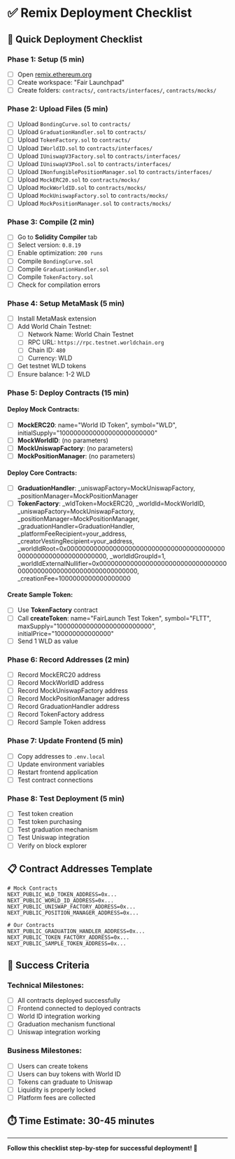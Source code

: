 # ✅ Remix Deployment Checklist

## **🚀 Quick Deployment Checklist**

### **Phase 1: Setup (5 min)**
- [ ] Open [remix.ethereum.org](https://remix.ethereum.org)
- [ ] Create workspace: "Fair Launchpad"
- [ ] Create folders: `contracts/`, `contracts/interfaces/`, `contracts/mocks/`

### **Phase 2: Upload Files (5 min)**
- [ ] Upload `BondingCurve.sol` to `contracts/`
- [ ] Upload `GraduationHandler.sol` to `contracts/`
- [ ] Upload `TokenFactory.sol` to `contracts/`
- [ ] Upload `IWorldID.sol` to `contracts/interfaces/`
- [ ] Upload `IUniswapV3Factory.sol` to `contracts/interfaces/`
- [ ] Upload `IUniswapV3Pool.sol` to `contracts/interfaces/`
- [ ] Upload `INonfungiblePositionManager.sol` to `contracts/interfaces/`
- [ ] Upload `MockERC20.sol` to `contracts/mocks/`
- [ ] Upload `MockWorldID.sol` to `contracts/mocks/`
- [ ] Upload `MockUniswapFactory.sol` to `contracts/mocks/`
- [ ] Upload `MockPositionManager.sol` to `contracts/mocks/`

### **Phase 3: Compile (2 min)**
- [ ] Go to **Solidity Compiler** tab
- [ ] Select version: `0.8.19`
- [ ] Enable optimization: `200 runs`
- [ ] Compile `BondingCurve.sol`
- [ ] Compile `GraduationHandler.sol`
- [ ] Compile `TokenFactory.sol`
- [ ] Check for compilation errors

### **Phase 4: Setup MetaMask (5 min)**
- [ ] Install MetaMask extension
- [ ] Add World Chain Testnet:
  - [ ] Network Name: World Chain Testnet
  - [ ] RPC URL: `https://rpc.testnet.worldchain.org`
  - [ ] Chain ID: `480`
  - [ ] Currency: WLD
- [ ] Get testnet WLD tokens
- [ ] Ensure balance: 1-2 WLD

### **Phase 5: Deploy Contracts (15 min)**

#### **Deploy Mock Contracts:**
- [ ] **MockERC20**: name="World ID Token", symbol="WLD", initialSupply="1000000000000000000000000"
- [ ] **MockWorldID**: (no parameters)
- [ ] **MockUniswapFactory**: (no parameters)
- [ ] **MockPositionManager**: (no parameters)

#### **Deploy Core Contracts:**
- [ ] **GraduationHandler**: _uniswapFactory=MockUniswapFactory, _positionManager=MockPositionManager
- [ ] **TokenFactory**: _wldToken=MockERC20, _worldId=MockWorldID, _uniswapFactory=MockUniswapFactory, _positionManager=MockPositionManager, _graduationHandler=GraduationHandler, _platformFeeRecipient=your_address, _creatorVestingRecipient=your_address, _worldIdRoot=0x0000000000000000000000000000000000000000000000000000000000000000, _worldIdGroupId=1, _worldIdExternalNullifier=0x0000000000000000000000000000000000000000000000000000000000000000, _creationFee=1000000000000000000

#### **Create Sample Token:**
- [ ] Use **TokenFactory** contract
- [ ] Call **createToken**: name="FairLaunch Test Token", symbol="FLTT", maxSupply="1000000000000000000000000", initialPrice="100000000000000"
- [ ] Send 1 WLD as value

### **Phase 6: Record Addresses (2 min)**
- [ ] Record MockERC20 address
- [ ] Record MockWorldID address
- [ ] Record MockUniswapFactory address
- [ ] Record MockPositionManager address
- [ ] Record GraduationHandler address
- [ ] Record TokenFactory address
- [ ] Record Sample Token address

### **Phase 7: Update Frontend (5 min)**
- [ ] Copy addresses to `.env.local`
- [ ] Update environment variables
- [ ] Restart frontend application
- [ ] Test contract connections

### **Phase 8: Test Deployment (5 min)**
- [ ] Test token creation
- [ ] Test token purchasing
- [ ] Test graduation mechanism
- [ ] Test Uniswap integration
- [ ] Verify on block explorer

## **📋 Contract Addresses Template**

```env
# Mock Contracts
NEXT_PUBLIC_WLD_TOKEN_ADDRESS=0x...
NEXT_PUBLIC_WORLD_ID_ADDRESS=0x...
NEXT_PUBLIC_UNISWAP_FACTORY_ADDRESS=0x...
NEXT_PUBLIC_POSITION_MANAGER_ADDRESS=0x...

# Our Contracts
NEXT_PUBLIC_GRADUATION_HANDLER_ADDRESS=0x...
NEXT_PUBLIC_TOKEN_FACTORY_ADDRESS=0x...
NEXT_PUBLIC_SAMPLE_TOKEN_ADDRESS=0x...
```

## **🎯 Success Criteria**

### **Technical Milestones:**
- [ ] All contracts deployed successfully
- [ ] Frontend connected to deployed contracts
- [ ] World ID integration working
- [ ] Graduation mechanism functional
- [ ] Uniswap integration working

### **Business Milestones:**
- [ ] Users can create tokens
- [ ] Users can buy tokens with World ID
- [ ] Tokens can graduate to Uniswap
- [ ] Liquidity is properly locked
- [ ] Platform fees are collected

## **⏱️ Time Estimate: 30-45 minutes**

---

**Follow this checklist step-by-step for successful deployment! 🚀**
